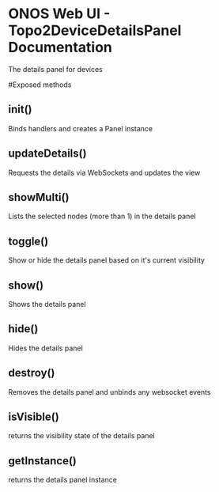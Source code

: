 ONOS Web UI - Topo2DeviceDetailsPanel Documentation
====================================

The details panel for devices

#Exposed methods
## init()
Binds handlers and creates a Panel instance

## updateDetails()
Requests the details via WebSockets and updates the view

## showMulti()
Lists the selected nodes (more than 1) in the details panel

## toggle()
Show or hide the details panel based on it's current visibility

## show()
Shows the details panel

## hide()
Hides the details panel

## destroy()
Removes the details panel and unbinds any websocket events

## isVisible()
returns the visibility state of the details panel

## getInstance()
returns the details panel instance